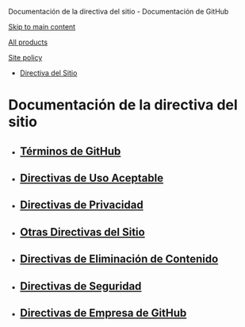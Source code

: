 Documentación de la directiva del sitio - Documentación de GitHub

[Skip to main content](#main-content)

[All products](/es)

[Site policy](/site-policy)

* [Directiva del Sitio](/es/site-policy)

Documentación de la directiva del sitio
==========

* [Términos de GitHub](/es/site-policy/github-terms)
  ----------

* [Directivas de Uso Aceptable](/es/site-policy/acceptable-use-policies)
  ----------

* [Directivas de Privacidad](/es/site-policy/privacy-policies)
  ----------

* [Otras Directivas del Sitio](/es/site-policy/other-site-policies)
  ----------

* [Directivas de Eliminación de Contenido](/es/site-policy/content-removal-policies)
  ----------

* [Directivas de Seguridad](/es/site-policy/security-policies)
  ----------

* [Directivas de Empresa de GitHub](/es/site-policy/github-company-policies)
  ----------
